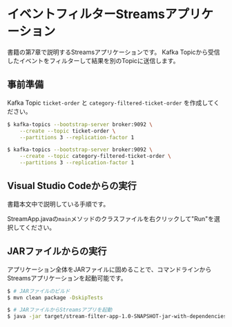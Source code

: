 # イベントフィルターStreamsアプリケーション

書籍の第7章で説明するStreamsアプリケーションです。
Kafka Topicから受信したイベントをフィルターして結果を別のTopicに送信します。

## 事前準備

Kafka Topic `ticket-order` と `category-filtered-ticket-order` を作成してください。

```bash
$ kafka-topics --bootstrap-server broker:9092 \
    --create --topic ticket-order \
    --partitions 3 --replication-factor 1

$ kafka-topics --bootstrap-server broker:9092 \
    --create --topic category-filtered-ticket-order \
    --partitions 3 --replication-factor 1
```

## Visual Studio Codeからの実行

書籍本文中で説明している手順です。

StreamApp.javaの`main`メソッドのクラスファイルを右クリックして"Run"を選択してください。

## JARファイルからの実行

アプリケーション全体をJARファイルに固めることで、コマンドラインからStreamsアプリケーションを起動可能です。

```bash
$ # JARファイルのビルド
$ mvn clean package -DskipTests

$ # JARファイルからStreamsアプリを起動
$ java -jar target/stream-filter-app-1.0-SNAPSHOT-jar-with-dependencies.jar
```
